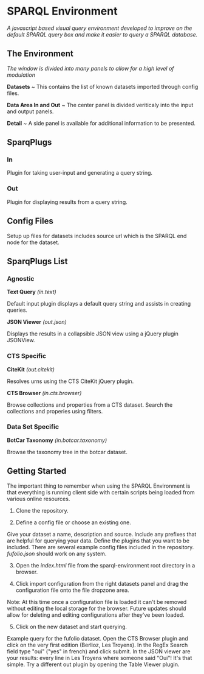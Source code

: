 # SPARQL Environment

*A javascript based visual query environment developed to improve on the default SPARQL query box and make it easier to query a SPARQL database.*

## The Environment

*The window is divided into many panels to allow for a high level of modulation*

**Datasets** ~ This contains the list of known datasets imported through config files.

**Data Area In and Out** ~ The center panel is divided veriticaly into the input and output panels.

**Detail** ~ A side panel is available for additional information to be presented.

## SparqPlugs

### In

Plugin for taking user-input and generating a query string.

### Out

Plugin for displaying results from a query string.

## Config Files

Setup up files for datasets includes source url which is the SPARQL end node for the dataset. 

## SparqPlugs List

### Agnostic

**Text Query** *(in.text)*

Default input plugin displays a default query string and assists in creating queries.

**JSON Viewer** *(out.json)*

Displays the results in a collapsible JSON view using a jQuery plugin JSONView.

### CTS Specific

**CiteKit** *(out.citekit)*

Resolves urns using the CTS CiteKit jQuery plugin.

**CTS Browser** *(in.cts.browser)*

Browse collections and properties from a CTS dataset. Search the collections and properies using filters.

### Data Set Specific

**BotCar Taxonomy** *(in.botcar.taxonomy)*

Browse the taxonomy tree in the botcar dataset.


## Getting Started

The important thing to remember when using the SPARQL Environment is that everything is running client side with certain scripts being loaded from various online resources.

1. Clone the repository.

2. Define a config file or choose an existing one.

Give your dataset a name, description and source. Include any prefixes that are helpful for querying your data. Define the plugins that you want to be included. There are several example config files included in the repository. *fufolio.json* should work on any system.

3. Open the *index.html* file from the sparql-environment root directory in a browser.

4. Click import configuration from the right datasets panel and drag the configuration file onto the file dropzone area.

Note: At this time once a configuration file is loaded it can't be removed without editing the local storage for the browser. Future updates should allow for deleting and editing configurations after they've been loaded.

5. Click on the new dataset and start querying.

Example query for the fufolio dataset. Open the CTS Browser plugin and click on the very first edition (Berlioz, Les Troyens). In the RegEx Search field type "oui" ("yes" in french) and click submit. In the JSON viewer are your results: every line in Les Troyens where someone said "Oui"! It's that simple. Try a different out plugin by opening the Table Viewer plugin.
